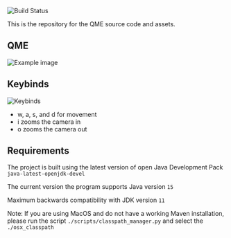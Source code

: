 ![Build Status](https://github.com/adamhutchings/qme5/workflows/Run%20tests/badge.svg)

This is the repository for the QME source code and assets.

## QME
![Example image](https://github.com/adamhutchings/qme5/blob/master/info/full_view_03.png?raw=true)

## Keybinds
![Keybinds](https://github.com/adamhutchings/qme5/blob/master/info/movement.png?raw=true)

- w, a, s, and d for movement
- i zooms the camera in
- o zooms the camera out

## Requirements
The project is built using the latest version of open Java Development Pack
`java-latest-openjdk-devel`

The current version the program supports Java version `15`

Maximum backwards compatibility with JDK version `11`


Note: If you are using MacOS and do not have a working Maven installation, please run the script `./scripts/classpath_manager.py` and select the `./osx_classpath`
